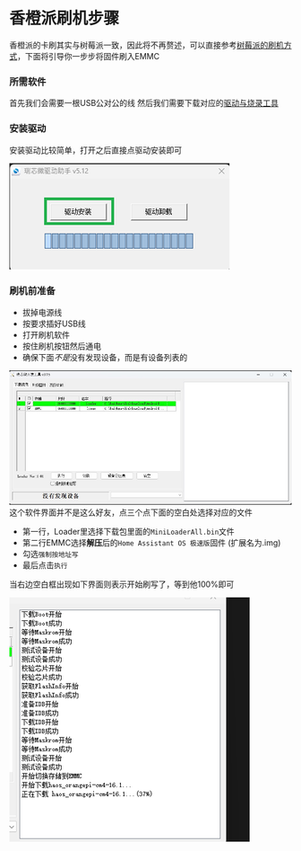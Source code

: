 # 香橙派刷机步骤
香橙派的卡刷其实与树莓派一致，因此将不再赘述，可以直接参考[树莓派的刷机方式](installations/raspberrypi)，下面将引导你一步步将固件刷入EMMC
### 所需软件
首先我们会需要一根USB公对公的线
然后我们需要下载对应的[驱动与烧录工具](https://pan.baidu.com/s/1KM8Ka1H-qf9LJ1gUUw_FQA?pwd=9nje#list/path=%2Fsharelink1077680202-481671595650009%2F%E5%AE%98%E6%96%B9%E5%B7%A5%E5%85%B7%2FAndroid%E5%92%8CLinux%E9%95%9C%E5%83%8F%E7%83%A7%E5%BD%95%E5%B7%A5%E5%85%B7-RKDevTool%E5%92%8C%E9%A9%B1%E5%8A%A8%E7%A8%8B%E5%BA%8F&parentPath=%2Fsharelink1077680202-481671595650009)

### 安装驱动
安装驱动比较简单，打开之后直接点驱动安装即可

![](../images/orangepi/drivers.png)

### 刷机前准备
- 拔掉电源线
- 按要求插好USB线
- 打开刷机软件
- 按住刷机按钮然后通电
- 确保下面*不是*没有发现设备，而是有设备列表的

![](../images/orangepi/flash.jpg)
这个软件界面并不是这么好友，点三个点下面的空白处选择对应的文件
- 第一行，Loader里选择下载包里面的`MiniLoaderAll.bin`文件
- 第二行EMMC选择**解压**后的`Home Assistant OS 极速版`固件 (扩展名为.img)
- 勾选`强制按地址写`
- 最后点击`执行`

当右边空白框出现如下界面则表示开始刷写了，等到他100%即可

![](../images/orangepi/progress.png)